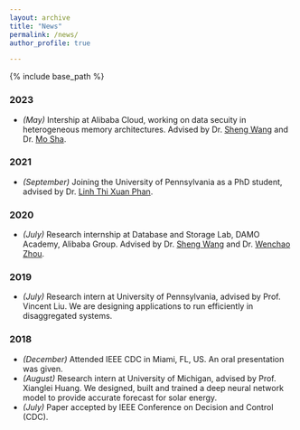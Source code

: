 ```yaml
---
layout: archive
title: "News"
permalink: /news/
author_profile: true

---
```


{% include base_path %}
### 2023
- *(May)* Intership at Alibaba Cloud, working on data secuity in heterogeneous memory architectures. Advised by Dr. [Sheng Wang](https://wangsheng1001.github.io/) and Dr. [Mo Sha](https://desert0616.github.io/). 

### 2021
- *(September)* Joining the University of Pennsylvania as a PhD student, advised by Dr. [Linh Thi Xuan Phan](https://www.cis.upenn.edu/~linhphan/).

### 2020
- *(July)* Research internship at Database and Storage Lab, DAMO Academy, Alibaba Group. Advised by Dr. [Sheng Wang](https://wangsheng1001.github.io/) and Dr. [Wenchao Zhou](http://people.cs.georgetown.edu/~wzhou/). 

### 2019
- *(July)* Research intern at University of Pennsylvania, advised by Prof. Vincent Liu. We are designing applications to run efficiently in disaggregated systems.

### 2018
- *(December)* Attended IEEE CDC in Miami, FL, US. An oral presentation was given.
- *(August)* Research intern at University of Michigan, advised by Prof. Xianglei Huang. We designed, built and trained a deep neural network model to provide accurate forecast for solar energy.
- *(July)* Paper accepted by IEEE Conference on Decision and Control (CDC).